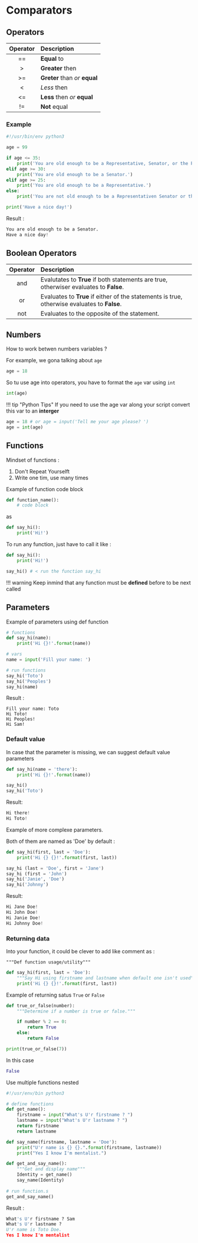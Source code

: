 # Comparators

## Operators

| Operator | Description |
| :-: | :- |
| == | **Equal** to |
| > | **Greater** then |
| >= | **Greter** than *or* **equal** |
| < | *Less* then |
| <= | **Less** then *or* **equal** |
| != | **Not** equal |

### Example 

```python
#!/usr/bin/env python3

age = 99

if age <= 35:
	print('You are old enough to be a Representative, Senator, or the President.')
elif age >= 30:
	print('You are old enough to be a Senator.')
elif age >= 25:
	print('You are old enough to be a Representative.')
else:
	print('You are not old enough to be a Representativen Senator or the President.')

print('Have a nice day!')
```

Result :

```python
You are old enough to be a Senator.
Have a nice day!
```

## Boolean Operators

| Operator | Description |
| :-: | :- |
| and | Evalutates to **True** if both statements are true, otherwiser evaluates to **False**. |
| or | Evaluates to **True** if either of the statements is true, otherwise evaluates to **False**. |
| not | Evaluates to the opposite of the statement. |

## Numbers

How to work betwen numbers variables ?

For example, we gona talking about `age`

```python
age = 18
```

So tu use age into operators, you have to format the `age` var using `int`

```python
int(age)
```

!!! tip "Python Tips"
	If you need to use the age var along your script convert this var to an **interger**

```python
age = 18 # or age = input('Tell me your age please? ')
age = int(age)
```

## Functions

Mindset of functions :

1. Don't Repeat Yourselft
2. Write one tim, use many times

Example of function code block

```python
def function_name():
	# code block
```

as

```python
def say_hi():
	print('Hi!')
```

To run any function, just have to call it like :

```python
def say_hi():
	print('Hi!')

say_hi() # < run the function say_hi
```

!!! warning
	Keep inmind that any function must be **defined** before to be next called

## Parameters

Example of parameters using def function

```python
# functions
def say_hi(name):
	print('Hi {}!'.format(name))

# vars
name = input('Fill your name: ')

# run functions
say_hi('Toto')
say_hi('Peoples')
say_hi(name)
```

Result :

```shell
Fill your name: Toto
Hi Toto!
Hi Peoples!
Hi Sam!
```

### Default value

In case that the parameter is missing, we can suggest default value parameters

```python
def say_hi(name = 'there'):
	print('Hi {}!'.format(name))

say_hi()
say_hi('Toto')
```

Result:

```python
Hi there!
Hi Toto!
```

Example of more complexe parameters.

Both of them are named as 'Doe' by default :

```python
def say_hi(first, last = 'Doe'):
	print('Hi {} {}!'.format(first, last))

say_hi (last = 'Doe', first = 'Jane')
say_hi (first = 'John')
say_hi('Janie', 'Doe')
say_hi('Johnny')
```

Result:

```python
Hi Jane Doe!
Hi John Doe!
Hi Janie Doe!
Hi Johnny Doe!
```

### Returning data

Into your function, it could be clever to add like comment as :

`"""Def function usage/utility"""`

```python
def say_hi(first, last = 'Doe'):
	"""Say Hi using firstname and lastname when default one isn't used"""
	print('Hi {} {}!'.format(first, last))
```

Example of returning satus `True` or `False`

```python
def true_or_false(number):
	"""Determine if a number is true or false."""

	if number % 2 == 0:
		return True
	else: 
		return False

print(true_or_false(7))
```

In this case

```python
False
```

Use multiple functions nested

```python
#!/usr/env/bin python3

# define functions
def get_name():
	firstname = input("What's U'r firstname ? ")
	lastname = input("What's U'r lastname ? ")
	return firstname
	return lastname

def say_name(firstname, lastname = 'Doe'):
	print("U'r name is {} {}.".format(firstname, lastname))
	print("Yes I know I'm mentalist.")

def get_and_say_name():
	"""Get and display name"""
	Identity = get_name()
	say_name(Identity)
	
# run function.s
get_and_say_name()
```

Result :

```python
What's U'r firstname ? Sam
What's U'r lastname ? 
U'r name is Toto Doe.
Yes I know I'm mentalist
```
